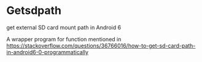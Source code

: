 # Getsdpath
get external SD card mount path in Android 6

A wrapper program for function mentioned in 
https://stackoverflow.com/questions/36766016/how-to-get-sd-card-path-in-android6-0-programmatically
